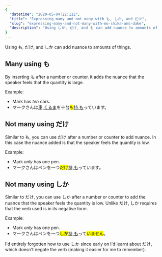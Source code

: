 ```yaml
---
{
  "datetime": "2020-05-04T22:11Z",
  "title": "Expressing many and not many with も, しか, and だけ",
  "slug": "expressing-many-and-not-many-with-mo-shika-and-dake",
  "description": "Using しか, だけ, and も can add nuance to amounts of things."
}
---
```

Using <span lang="ja">も</span>, <span lang="ja">だけ</span>, and
<span lang="ja">しか</span> can add nuance to amounts of things.

## Many using <span lang="ja">も</span>

By inserting <span lang="ja">も</span> after a number or counter, it adds the
nuance that the speaker feels that the quantity is large.

Example:

- Mark has _ten_ cars.
- <span lang="ja">マークさんは[車,くるま](r)を十台<mark>も</mark>[持,も](r)っています。</span>

## Not many using <span lang="ja">だけ</span>

Similar to <span lang="ja">も</span>, you can use <span lang="ja">だけ</span>
after a number or counter to add nuance. In this case the nuance added is that
the speaker feels the quantity is low.

Example:

- Mark _only_ has one pen.
- <span lang="ja">マークさんはペンを一つ<mark>だけ</mark>[持,も](r)っています。</span>

## Not many using <span lang="ja">しか</span>

Similar to <span lang="ja">だけ</span>, you can use <span lang="ja">しか</span>
after a number or counter to add the nuance that the speaker feels the quantity
is low. Unlike <span lang="ja">だけ</span>, <span lang="ja">しか</span> requires
that the verb used is in its negative form.

Example:

- Mark _only_ has one pen.
- <span lang="ja">マークさんはペンを一つ<mark>しか</mark>[持,も](r)って<mark>いません</mark>。</span>

I'd entirely forgotten how to use <span lang="ja">しか</span> since early on I'd
learnt about <span lang="ja">だけ</span>, which doesn't negate the verb (making
it easier for me to remember).
